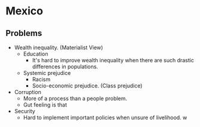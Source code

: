 # Mexico

## Problems

- Wealth inequality. (Materialist View)
  - Education
    - It's hard to improve wealth inequality when there are such drastic differences in populations.
  - Systemic prejudice
    - Racism
    - Socio-economic prejudice. (Class prejudice)
- Corruption
  - More of a process than a people problem.
  - Gut feeling is that 
- Security
  - Hard to implement important policies when unsure of livelihood.
w